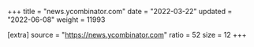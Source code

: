 +++
title = "news.ycombinator.com"
date = "2022-03-22"
updated = "2022-06-08"
weight = 11993

[extra]
source = "https://news.ycombinator.com"
ratio = 52
size = 12
+++
